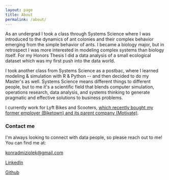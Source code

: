 ```yaml
---
layout: page
title: About
permalink: /about/
---
```


As an undergrad I took a class through Systems Science where I was introduced to the dynamics of ant colonies and their complex behavior emerging from the simple behavior of ants. I became a biology major, but in retrospect I was more interested in modeling complex systems than biology itself. For my Honors Thesis I did a data analysis of a small ecological dataset which was my first push into the data world.

I took another class from Systems Science as a postbac, where I learned modeling & simulation with R & Python -- and then decided to do my Master's as well. Systems Science means different things to different people, but to me it's a scientific field that blends computer simulation, operations research, data analysis, and systems thinking to generate pragmatic and effective solutions to business problems.

I currently work for Lyft Bikes and Scooters, [which recently bought my former employer (Biketown) and its parent company (Motivate)](https://blog.lyft.com/posts/lyft-becomes-americas-largest-bikeshare-service). 

### Contact me

I'm always looking to connect with data people, so please reach out to me! You can find me at:

[konradmiziolek@gmail.com](mailto:konradmiziolek@gmail.com)

[LinkedIn](https://linkedin.com/in/konradmiz)

[Github](https://github.com/konradmiz)

